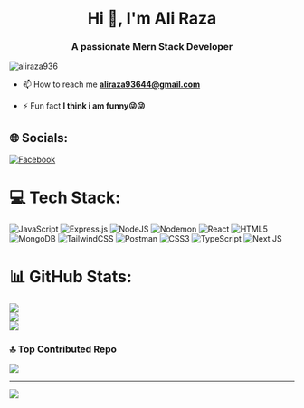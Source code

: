 <h1 align="center">Hi 👋, I'm Ali Raza</h1>
<h3 align="center">A passionate Mern Stack Developer</h3>

<p align="left"> <img src="https://komarev.com/ghpvc/?username=aliraza936&label=Profile%20views&color=0e75b6&style=flat" alt="aliraza936" /> </p>

- 📫 How to reach me **aliraza93644@gmail.com**

- ⚡ Fun fact **I think i am funny😜😜**



## 🌐 Socials:
[![Facebook](https://img.shields.io/badge/Facebook-%231877F2.svg?logo=Facebook&logoColor=white)](https://facebook.com/https://www.facebook.com/profile.php?id=100010559527051&mibextid=JRoKGi) 

# 💻 Tech Stack:
![JavaScript](https://img.shields.io/badge/javascript-%23323330.svg?style=plastic&logo=javascript&logoColor=%23F7DF1E) ![Express.js](https://img.shields.io/badge/express.js-%23404d59.svg?style=plastic&logo=express&logoColor=%2361DAFB) ![NodeJS](https://img.shields.io/badge/node.js-6DA55F?style=plastic&logo=node.js&logoColor=white) ![Nodemon](https://img.shields.io/badge/NODEMON-%23323330.svg?style=plastic&logo=nodemon&logoColor=%BBDEAD) ![React](https://img.shields.io/badge/react-%2320232a.svg?style=plastic&logo=react&logoColor=%2361DAFB) ![HTML5](https://img.shields.io/badge/html5-%23E34F26.svg?style=plastic&logo=html5&logoColor=white) ![MongoDB](https://img.shields.io/badge/MongoDB-%234ea94b.svg?style=plastic&logo=mongodb&logoColor=white) ![TailwindCSS](https://img.shields.io/badge/tailwindcss-%2338B2AC.svg?style=plastic&logo=tailwind-css&logoColor=white) ![Postman](https://img.shields.io/badge/Postman-FF6C37?style=plastic&logo=postman&logoColor=white) ![CSS3](https://img.shields.io/badge/css3-%231572B6.svg?style=plastic&logo=css3&logoColor=white) ![TypeScript](https://img.shields.io/badge/typescript-%23007ACC.svg?style=plastic&logo=typescript&logoColor=white) ![Next JS](https://img.shields.io/badge/Next-black?style=plastic&logo=next.js&logoColor=white)
# 📊 GitHub Stats:
![](https://github-readme-stats.vercel.app/api?username=AliRaza936&theme=dark&hide_border=false&include_all_commits=false&count_private=false)<br/>
![](https://github-readme-streak-stats.herokuapp.com/?user=AliRaza936&theme=dark&hide_border=false)<br/>
![](https://github-readme-stats.vercel.app/api/top-langs/?username=AliRaza936&theme=dark&hide_border=false&include_all_commits=false&count_private=false&layout=compact)

### 🔝 Top Contributed Repo
![](https://github-contributor-stats.vercel.app/api?username=AliRaza936&limit=5&theme=dark&combine_all_yearly_contributions=true)

---
[![](https://visitcount.itsvg.in/api?id=AliRaza936&icon=0&color=0)](https://visitcount.itsvg.in)

<!-- Proudly created with GPRM ( https://gprm.itsvg.in ) -->
